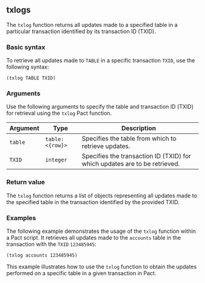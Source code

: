 ## txlogs
The `txlog` function returns all updates made to a specified table in a particular transaction identified by its transaction ID (TXID).

### Basic syntax

To retrieve all updates made to `TABLE` in a specific transaction `TXID`, use the following syntax:

`(txlog TABLE TXID)`

### Arguments

Use the following arguments to specify the table and transaction ID (TXID) for retrieval using the `txlog` Pact function.

| Argument | Type | Description |
| --- | --- | --- |
| `table` | `table:<{row}>` | Specifies the table from which to retrieve updates. |
| `TXID` | `integer` | Specifies the transaction ID (TXID) for which updates are to be retrieved. |

### Return value

The `txlog` function returns a list of objects representing all updates made to the specified table in the transaction identified by the provided TXID.

### Examples

The following example demonstrates the usage of the `txlog` function within a Pact script. It retrieves all updates made to the `accounts` table in the transaction with the `TXID` `123485945`:

```pact
(txlog accounts 123485945)
```

This example illustrates how to use the `txlog` function to obtain the updates performed on a specific table in a given transaction in Pact.
